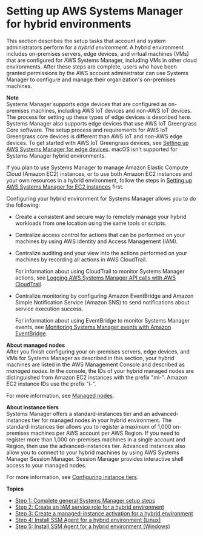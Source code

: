 # Setting up AWS Systems Manager for hybrid environments<a name="systems-manager-managedinstances"></a>

This section describes the setup tasks that account and system administrators perform for a *hybrid environment*\. A hybrid environment includes on\-premises servers, edge devices, and virtual machines \(VMs\) that are configured for AWS Systems Manager, including VMs in other cloud environments\. After these steps are complete, users who have been granted permissions by the AWS account administrator can use Systems Manager to configure and manage their organization's on\-premises machines\. 

**Note**  
Systems Manager supports edge devices that are configured as on\-premises machines, including AWS IoT devices and non\-AWS IoT devices\. The process for setting up these types of edge devices is described here\.  
Systems Manager also supports edge devices that use AWS IoT Greengrass Core software\. The setup process and requirements for AWS IoT Greengrass core devices is different than AWS IoT and non\-AWS edge devices\. To get started with AWS IoT Greengrass devices, see [Setting up AWS Systems Manager for edge devices](systems-manager-setting-up-edge-devices.md)\.
macOS isn't supported for Systems Manager hybrid environments\.

If you plan to use Systems Manager to manage Amazon Elastic Compute Cloud \(Amazon EC2\) instances, or to use both Amazon EC2 instances and your own resources in a hybrid environment, follow the steps in [Setting up AWS Systems Manager for EC2 instances](systems-manager-setting-up-ec2.md) first\. 

Configuring your hybrid environment for Systems Manager allows you to do the following: 
+ Create a consistent and secure way to remotely manage your hybrid workloads from one location using the same tools or scripts\.
+ Centralize access control for actions that can be performed on your machines by using AWS Identity and Access Management \(IAM\)\.
+ Centralize auditing and your view into the actions performed on your machines by recording all actions in AWS CloudTrail\.

  For information about using CloudTrail to monitor Systems Manager actions, see [Logging AWS Systems Manager API calls with AWS CloudTrail](monitoring-cloudtrail-logs.md)\.
+ Centralize monitoring by configuring Amazon EventBridge and Amazon Simple Notification Service \(Amazon SNS\) to send notifications about service execution success\.

  For information about using EventBridge to monitor Systems Manager events, see [Monitoring Systems Manager events with Amazon EventBridge](monitoring-eventbridge-events.md)\.

**About managed nodes**  
After you finish configuring your on\-premises servers, edge devices, and VMs for Systems Manager as described in this section, your hybrid machines are listed in the AWS Management Console and described as *managed nodes*\. In the console, the IDs of your hybrid managed nodes are distinguished from Amazon EC2 instances with the prefix "mi\-"\. Amazon EC2 instance IDs use the prefix "i\-"\.

For more information, see [Managed nodes](managed_instances.md)\.

**About instance tiers**  
Systems Manager offers a standard\-instances tier and an advanced\-instances tier for managed nodes in your hybrid environment\. The standard\-instances tier allows you to register a maximum of 1,000 on\-premises machines per AWS account per AWS Region\. If you need to register more than 1,000 on\-premises machines in a single account and Region, then use the advanced\-instances tier\. Advanced instances also allow you to connect to your hybrid machines by using AWS Systems Manager Session Manager\. Session Manager provides interactive shell access to your managed nodes\.

For more information, see [Configuring instance tiers](systems-manager-managed-instances-tiers.md)\.

**Topics**
+ [Step 1: Complete general Systems Manager setup steps](hybrid-setup-general.md)
+ [Step 2: Create an IAM service role for a hybrid environment](sysman-service-role.md)
+ [Step 3: Create a managed\-instance activation for a hybrid environment](sysman-managed-instance-activation.md)
+ [Step 4: Install SSM Agent for a hybrid environment \(Linux\)](sysman-install-managed-linux.md)
+ [Step 5: Install SSM Agent for a hybrid environment \(Windows\)](sysman-install-managed-win.md)